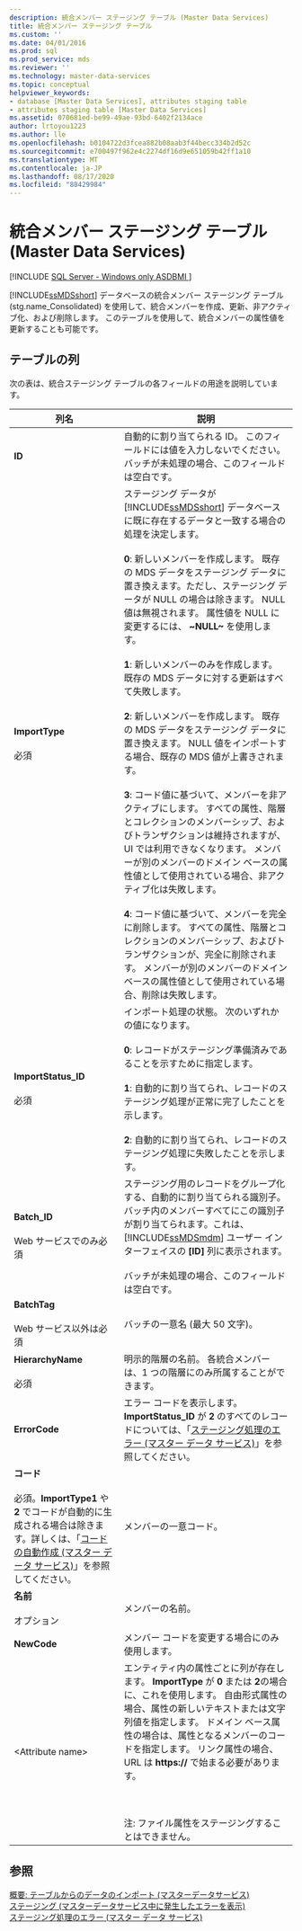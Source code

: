 ```yaml
---
description: 統合メンバー ステージング テーブル (Master Data Services)
title: 統合メンバー ステージング テーブル
ms.custom: ''
ms.date: 04/01/2016
ms.prod: sql
ms.prod_service: mds
ms.reviewer: ''
ms.technology: master-data-services
ms.topic: conceptual
helpviewer_keywords:
- database [Master Data Services], attributes staging table
- attributes staging table [Master Data Services]
ms.assetid: 070681ed-be99-49ae-93bd-6402f2134ace
author: lrtoyou1223
ms.author: lle
ms.openlocfilehash: b0104722d3fcea882b08aab3f44becc334b2d52c
ms.sourcegitcommit: e700497f962e4c2274df16d9e651059b42ff1a10
ms.translationtype: MT
ms.contentlocale: ja-JP
ms.lasthandoff: 08/17/2020
ms.locfileid: "88429984"
---
```

# <a name="consolidated-member-staging-table-master-data-services"></a>統合メンバー ステージング テーブル (Master Data Services)

[!INCLUDE [SQL Server - Windows only ASDBMI  ](../includes/applies-to-version/sql-windows-only-asdbmi.md)]

  [!INCLUDE[ssMDSshort](../includes/ssmdsshort-md.md)] データベースの統合メンバー ステージング テーブル (stg.name_Consolidated) を使用して、統合メンバーを作成、更新、非アクティブ化、および削除します。 このテーブルを使用して、統合メンバーの属性値を更新することも可能です。  
  
##  <a name="table-columns"></a><a name="TableColumns"></a> テーブルの列  
 次の表は、統合ステージング テーブルの各フィールドの用途を説明しています。  
  
|列名|説明|  
|-----------------|-----------------|  
|**ID**|自動的に割り当てられる ID。 このフィールドには値を入力しないでください。 バッチが未処理の場合、このフィールドは空白です。|  
|**ImportType**<br /><br /> 必須|ステージング データが [!INCLUDE[ssMDSshort](../includes/ssmdsshort-md.md)] データベースに既に存在するデータと一致する場合の処理を決定します。<br /><br /> **0**: 新しいメンバーを作成します。 既存の MDS データをステージング データに置き換えます。ただし、ステージング データが NULL の場合は除きます。 NULL 値は無視されます。 属性値を NULL に変更するには、 **~NULL~** を使用します。<br /><br /> **1**: 新しいメンバーのみを作成します。 既存の MDS データに対する更新はすべて失敗します。<br /><br /> **2**: 新しいメンバーを作成します。 既存の MDS データをステージング データに置き換えます。 NULL 値をインポートする場合、既存の MDS 値が上書きされます。<br /><br /> **3**: コード値に基づいて、メンバーを非アクティブにします。 すべての属性、階層とコレクションのメンバーシップ、およびトランザクションは維持されますが、UI では利用できなくなります。 メンバーが別のメンバーのドメイン ベースの属性値として使用されている場合、非アクティブ化は失敗します。<br /><br /> **4**: コード値に基づいて、メンバーを完全に削除します。 すべての属性、階層とコレクションのメンバーシップ、およびトランザクションが、完全に削除されます。 メンバーが別のメンバーのドメイン ベースの属性値として使用されている場合、削除は失敗します。|  
|**ImportStatus_ID**<br /><br /> 必須|インポート処理の状態。 次のいずれかの値になります。<br /><br /> **0**: レコードがステージング準備済みであることを示すために指定します。<br /><br /> **1**: 自動的に割り当てられ、レコードのステージング処理が正常に完了したことを示します。<br /><br /> **2**: 自動的に割り当てられ、レコードのステージング処理に失敗したことを示します。|  
|**Batch_ID**<br /><br /> Web サービスでのみ必須|ステージング用のレコードをグループ化する、自動的に割り当てられる識別子。 バッチ内のメンバーすべてにこの識別子が割り当てられます。これは、 [!INCLUDE[ssMDSmdm](../includes/ssmdsmdm-md.md)] ユーザー インターフェイスの **[ID]** 列に表示されます。<br /><br /> バッチが未処理の場合、このフィールドは空白です。|  
|**BatchTag**<br /><br /> Web サービス以外は必須|バッチの一意名 (最大 50 文字)。|  
|**HierarchyName**<br /><br /> 必須|明示的階層の名前。 各統合メンバーは、1 つの階層にのみ所属することができます。|  
|**ErrorCode**|エラー コードを表示します。 **ImportStatus_ID** が **2** のすべてのレコードについては、「[ステージング処理のエラー (マスター データ サービス)](../master-data-services/staging-process-errors-master-data-services.md)」を参照してください。|  
|**コード**<br /><br /> 必須。**ImportType1** や **2** でコードが自動的に生成される場合は除きます。詳しくは、「[コードの自動作成 (マスター データ サービス)](../master-data-services/automatic-code-creation-master-data-services.md)」を参照してください。|メンバーの一意コード。|  
|**名前**<br /><br /> オプション|メンバーの名前。|  
|**NewCode**|メンバー コードを変更する場合にのみ使用します。|  
|\<Attribute name>|エンティティ内の属性ごとに列が存在します。 **ImportType** が **0** または **2**の場合に、これを使用します。 自由形式属性の場合、属性の新しいテキストまたは文字列値を指定します。 ドメイン ベース属性の場合は、属性となるメンバーのコードを指定します。 リンク属性の場合、URL は **https://** で始まる必要があります。<br /><br /> <br /><br /> 注: ファイル属性をステージングすることはできません。|  
  
## <a name="see-also"></a>参照  
 [概要: テーブルからのデータのインポート &#40;マスターデータサービス&#41;](../master-data-services/overview-importing-data-from-tables-master-data-services.md)   
 [ステージング &#40;マスターデータサービス中に発生したエラーを表示&#41;](../master-data-services/view-errors-that-occur-during-staging-master-data-services.md)   
 [ステージング処理のエラー (マスター データ サービス)](../master-data-services/staging-process-errors-master-data-services.md)  
  
  
